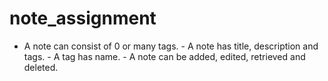 # note_assignment
- A note can consist of 0 or many tags.  - A note has title, description and tags.  - A tag has name.  - A note can be added, edited, retrieved and deleted.
